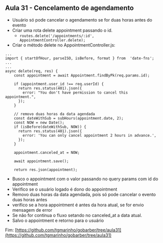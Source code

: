 ## Aula 31 - Cencelamento de agendamento

- Usuário só pode cancelar o agendamento se for duas horas antes do evento
- Criar uma rota delete appointment passando o id.
	- `routes.delete('/appointments/:id', AppointmentController.delete);`
- Criar o método delete no AppointmentController.js:
```
...
import { startOfHour, parseISO, isBefore, format } from  'date-fns';
...
...
async delete(req, res) {
    const appointment = await Appointment.findByPk(req.params.id);

    if (appointment.user_id !== req.userId) {
      return res.status(401).json({
        error: "You don't have permission to cancel this appointment.",
      });
    }

    // removo duas horas da data agendada
    const dateWithSub = subHours(appointment.date, 2);
    const NOW = new Date();
    if (isBefore(dateWithSub, NOW)) {
      return res.status(401).json({
        error: 'You can only cancel appointment 2 hours in advance.',
      });
    }

    appointment.canceled_at = NOW;

    await appointment.save();

    return res.json(appointment);
```

- Busco o appointment com o valor passando no query params com id do appointment
- Verifico se o usuário logado é dono do appointment
- Removo duas horas da data agendada, pois só pode cancelar o evento duas horas antes
- verifico se a hora appointment é antes da hora atual, se for envio mensagem de error
- Se não for continua o fluxo setando no canceled_at a data atual.
- Salvo o appointment e retorno para o usuário

Fim: [https://github.com/tgmarinho/gobarber/tree/aula31](https://github.com/tgmarinho/gobarber/tree/aula31)
